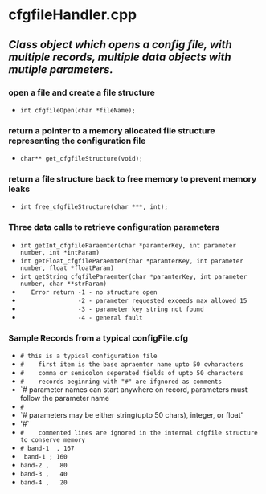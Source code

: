 # cfgfileHandler.cpp

## *Class object which opens a config file, with multiple records, multiple data objects with mutiple parameters.*

### open a file and create a file structure
- `int cfgfileOpen(char *fileName);`

### return a pointer to a memory allocated file structure representing the configuration file 
- `char** get_cfgfileStructure(void);`

### return a file structure back to free memory to prevent memory leaks
- `int free_cfgfileStructure(char ***, int);`

### Three data calls to retrieve configuration parameters
- `int getInt_cfgfileParaemter(char *paramterKey, int parameter number, int *intParam)`
- `int getFloat_cfgfileParaemter(char *paramterKey, int parameter number, float *floatParam)`
- `int getString_cfgfileParaemter(char *paramterKey, int parameter number, char **strParam)`
- `   Error return -1 - no structure open`
- `                -2 - parameter requested exceeds max allowed 15`
- `                -3 - parameter key string not found`
- `                -4 - general fault`
 
### Sample Records from a typical configFile.cfg
- `# this is a typical configuration file`
- `#    first item is the base apraemter name upto 50 cvharacters`
- `#    comma or semicolon seperated fields of upto 50 characters`
- `#    records beginning with "#" are ifgnored as comments`
- `#    parameter names can start anywhere on record, parameters must follow the parameter name
- `#`
- `#    parameters may be either string(upto 50 chars), integer, or float'
- '#`
- `#    commented lines are ignored in the internal cfgfile structure to conserve memory`
- `# band-1  , 167`
- ` band-1 ; 160`
- `band-2 ,   80`
- `band-3 ,   40`
- `band-4 ,   20`
